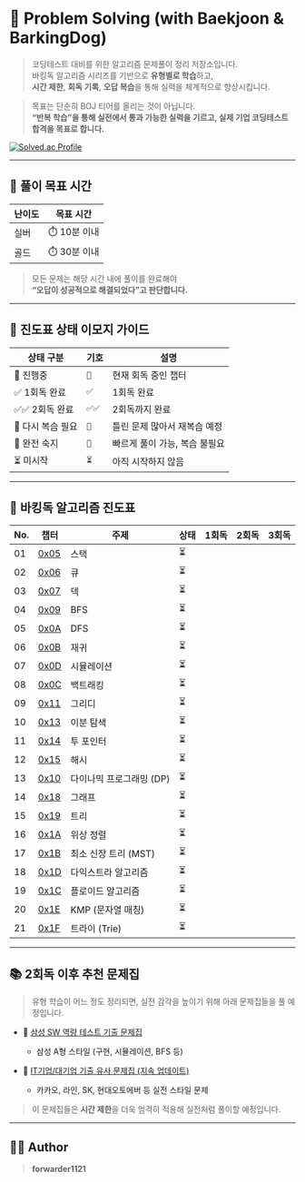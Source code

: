 # 🧠 Problem Solving (with Baekjoon & BarkingDog)

> 코딩테스트 대비를 위한 알고리즘 문제풀이 정리 저장소입니다.  
> 바킹독 알고리즘 시리즈를 기반으로 **유형별로 학습**하고,  
> **시간 제한**, **회독 기록**, **오답 복습**을 통해 실력을 체계적으로 향상시킵니다.

> 목표는 단순히 BOJ 티어를 올리는 것이 아닙니다.  
> **“반복 학습”을 통해 실전에서 통과 가능한 실력을 기르고, 실제 기업 코딩테스트 합격을 목표로 합니다.**

[![Solved.ac Profile](http://mazassumnida.wtf/api/v2/generate_badge?boj=forwarder1121)](https://solved.ac/forwarder1121/)

---

## 🎯 풀이 목표 시간

| 난이도 | 목표 시간     |
|--------|----------------|
| 실버   | ⏱️ 10분 이내  |
| 골드   | ⏱️ 30분 이내  |

> 모든 문제는 해당 시간 내에 풀이를 완료해야  
> **“오답이 성공적으로 해결되었다”고 판단합니다.**

---

## 🧩 진도표 상태 이모지 가이드

| 상태 구분         | 기호   | 설명                          |
|-------------------|--------|-------------------------------|
| 🔄 진행중         | `🔄`   | 현재 회독 중인 챕터          |
| ✅ 1회독 완료     | `✅`   | 1회독 완료                   |
| ✅✅ 2회독 완료   | `✅✅` | 2회독까지 완료               |
| 🔁 다시 복습 필요 | `🔁`   | 틀린 문제 많아서 재복습 예정 |
| 🚀 완전 숙지      | `🚀`   | 빠르게 풀이 가능, 복습 불필요 |
| ⏳ 미시작          | `⏳`   | 아직 시작하지 않음           |

---

## 📌 바킹독 알고리즘 진도표

| No. | 챕터 | 주제                      | 상태  | 1회독       | 2회독       | 3회독       |
|-----|-------|---------------------------|--------|-------------|-------------|-------------|
| 01  | [0x05](https://www.acmicpc.net/workbook/view/7309)  | 스택                      | ⏳ |             |             |             |
| 02  | [0x06](https://www.acmicpc.net/workbook/view/7310)  | 큐                        | ⏳ |             |             |             |
| 03  | [0x07](https://www.acmicpc.net/workbook/view/7311)  | 덱                        | ⏳ |             |             |             |
| 04  | [0x09](https://www.acmicpc.net/workbook/view/7313)  | BFS                       | ⏳ |  |             |             |
| 05  | [0x0A](https://www.acmicpc.net/workbook/view/7314)  | DFS                       | ⏳ |             |             |             |
| 06  | [0x0B](https://www.acmicpc.net/workbook/view/7314)  | 재귀                      | ⏳ |             |             |             |
| 07  | [0x0D](https://www.acmicpc.net/workbook/view/7316)  | 시뮬레이션                | ⏳ |             |             |             |
| 08  | [0x0C](https://www.acmicpc.net/workbook/view/7315)  | 백트래킹                  | ⏳ |             |             |             |
| 09  | [0x11](https://www.acmicpc.net/workbook/view/7320)  | 그리디                    | ⏳ |             |             |             |
| 10  | [0x13](https://www.acmicpc.net/workbook/view/8400)  | 이분 탐색                 | ⏳ |             |             |             |
| 11  | [0x14](https://www.acmicpc.net/workbook/view/8709)  | 투 포인터                 | ⏳ |             |             |             |
| 12  | [0x15](https://www.acmicpc.net/workbook/view/9063)  | 해시                      | ⏳ |             |             |             |
| 13  | [0x10](https://www.acmicpc.net/workbook/view/7319)  | 다이나믹 프로그래밍 (DP) | ⏳ |             |             |             |
| 14  | [0x18](https://www.acmicpc.net/workbook/view/9562)  | 그래프                    | ⏳ |             |             |             |
| 15  | [0x19](https://www.acmicpc.net/workbook/view/9657)  | 트리                      | ⏳ |             |             |             |
| 16  | [0x1A](https://www.acmicpc.net/workbook/view/9738)  | 위상 정렬                 | ⏳ |             |             |             |
| 17  | [0x1B](https://www.acmicpc.net/workbook/view/9907)  | 최소 신장 트리 (MST)      | ⏳ |             |             |             |
| 18  | [0x1D](https://www.acmicpc.net/workbook/view/10433) | 다익스트라 알고리즘       | ⏳ |             |             |             |
| 19  | [0x1C](https://www.acmicpc.net/workbook/view/10318) | 플로이드 알고리즘         | ⏳ |             |             |             |
| 20  | [0x1E](https://www.acmicpc.net/workbook/view/12205) | KMP (문자열 매칭)         | ⏳ |             |             |             |
| 21  | [0x1F](https://www.acmicpc.net/workbook/view/12649) | 트라이 (Trie)             | ⏳ |             |             |             |

---

## 📚 2회독 이후 추천 문제집

> 유형 학습이 어느 정도 정리되면, 실전 감각을 높이기 위해 아래 문제집들을 풀 예정입니다.

- 🔗 [삼성 SW 역량 테스트 기출 문제집](https://www.acmicpc.net/workbook/view/1152)  
  - 삼성 A형 스타일 (구현, 시뮬레이션, BFS 등)

- 🔗 [IT기업/대기업 기출 유사 문제집 (지속 업데이트)](https://www.acmicpc.net/workbook/view/8708)  
  - 카카오, 라인, SK, 현대오토에버 등 실전 스타일 문제

> 이 문제집들은 **시간 제한**을 더욱 엄격히 적용해 실전처럼 풀이할 예정입니다.

---

## 🧑‍💻 Author

> **forwarder1121**
